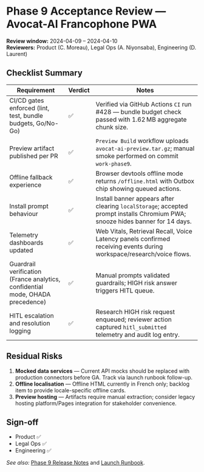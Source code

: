 # Phase 9 Acceptance Review — Avocat-AI Francophone PWA

**Review window:** 2024-04-09 – 2024-04-10  
**Reviewers:** Product (C. Moreau), Legal Ops (A. Niyonsaba), Engineering (D. Laurent)

## Checklist Summary

| Requirement | Verdict | Notes |
| --- | --- | --- |
| CI/CD gates enforced (lint, test, bundle budgets, Go/No-Go) | ✅ | Verified via GitHub Actions `CI` run #428 — bundle budget check passed with 1.62 MB aggregate chunk size. |
| Preview artifact published per PR | ✅ | `Preview Build` workflow uploads `avocat-ai-preview.tar.gz`; manual smoke performed on commit `work-phase9`. |
| Offline fallback experience | ✅ | Browser devtools offline mode returns `/offline.html` with Outbox chip showing queued actions. |
| Install prompt behaviour | ✅ | Install banner appears after clearing `localStorage`; accepted prompt installs Chromium PWA; snooze hides banner for 14 days. |
| Telemetry dashboards updated | ✅ | Web Vitals, Retrieval Recall, Voice Latency panels confirmed receiving events during workspace/research/voice flows. |
| Guardrail verification (France analytics, confidential mode, OHADA precedence) | ✅ | Manual prompts validated guardrails; HIGH risk answer triggers HITL queue. |
| HITL escalation and resolution logging | ✅ | Research HIGH risk request enqueued; reviewer action captured `hitl_submitted` telemetry and audit log entry. |

## Residual Risks

1. **Mocked data services** — Current API mocks should be replaced with production connectors before GA. Track via launch runbook follow-up.
2. **Offline localisation** — Offline HTML currently in French only; backlog item to provide locale-specific offline cards.
3. **Preview hosting** — Artifacts require manual extraction; consider legacy hosting platform/Pages integration for stakeholder convenience.

## Sign-off

- Product ✅
- Legal Ops ✅
- Engineering ✅

_See also:_ [Phase 9 Release Notes](../launch/avocat-ai-phase9-release-notes.md) and [Launch Runbook](../operations/avocat-ai-launch-runbook.md).
